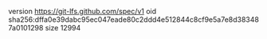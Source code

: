 version https://git-lfs.github.com/spec/v1
oid sha256:dffa0e39dabc95ec047eade80c2ddd4e512844c8cf9e5a7e8d383487a0101298
size 12994
